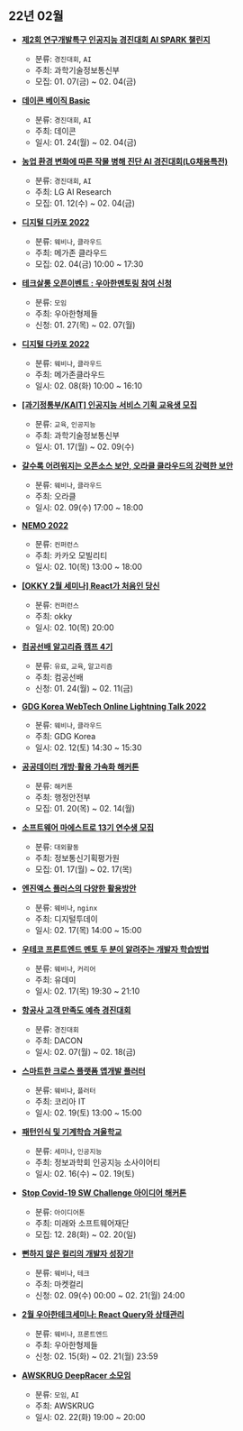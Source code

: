 ## 22년 02월
- __[제2회 연구개발특구 인공지능 경진대회 AI SPARK 챌린지](http://aifactory.space/competition/detail/1946)__
  - 분류: `경진대회`, `AI`
  - 주최: 과학기술정보통신부
  - 모집: 01. 07(금) ~ 02. 04(금)

- __[데이콘 베이직 Basic](https://dacon.io/competitions/official/235870/overview/description)__
  - 분류: `경진대회`, `AI`
  - 주최: 데이콘
  - 일시: 01. 24(월) ~ 02. 04(금)
- __[농업 환경 변화에 따른 작물 병해 진단 AI 경진대회(LG채용특전)](https://dacon.io/competitions/official/235870/overview/description)__
  - 분류: `경진대회`, `AI`
  - 주최: LG AI Research
  - 모집: 01. 12(수) ~ 02. 04(금)
- __[디지털 디카포 2022](https://www.megazone.com/application_form_digitaldacapo2022-apply-220208/)__
  - 분류: `웨비나`, `클라우드`
  - 주최: 메가존 클라우드
  - 모집: 02. 04(금) 10:00 ~ 17:30
- __[테크살롱 오픈이벤트 : 우아한멘토링 참여 신청](https://www.facebook.com/woowahanTech/posts/3062865290620722)__
  - 분류: `모임`
  - 주최: 우아한형제들
  - 신청: 01. 27(목) ~ 02. 07(월)
- __[디지털 다카포 2022](https://www.megazone.com/application_form_digitaldacapo2022-apply-220208)__
  - 분류: `웨비나`, `클라우드`
  - 주최: 메가존클라우드
  - 일시: 02. 08(화) 10:00 ~ 16:10
- __[[과기정통부/KAIT] 인공지능 서비스 기획 교육생 모집](https://onoffmix.com/event/250958)__
  - 분류: `교육`, `인공지능`
  - 주최: 과학기술정보통신부
  - 일시: 01. 17(월) ~ 02. 09(수)
- __[갈수록 어려워지는 오픈소스 보안, 오라클 클라우드의 강력한 보안](https://go.oracle.com/LP=121661)__
  - 분류: `웨비나`, `클라우드`
  - 주최: 오라클
  - 일시: 02. 09(수) 17:00 ~ 18:00
- __[NEMO 2022](https://nemo.kakaomobility.com/)__
  - 분류: `컨퍼런스`
  - 주최: 카카오 모빌리티
  - 일시: 02. 10(목) 13:00 ~ 18:00
- __[[OKKY 2월 세미나] React가 처음인 당신](https://okky.kr/article/1151540)__
  - 분류: `컨퍼런스`
  - 주최: okky
  - 일시: 02. 10(목) 20:00
- __[컴공선배 알고리즘 캠프 4기](https://softsquared.notion.site/4-295b839756a04b969ea4187ff951e0aa)__
  - 분류: `유료`, `교육`, `알고리즘`
  - 주최: 컴공선배
  - 신청: 01. 24(월) ~ 02. 11(금)
- __[GDG Korea WebTech Online Lightning Talk 2022](https://festa.io/events/2078)__
  - 분류: `웨비나`, `클라우드`
  - 주최: GDG Korea
  - 일시: 02. 12(토) 14:30 ~ 15:30
- __[공공데이터 개방‧활용 가속화 해커톤](https://onoffmix.com/event/250476)__
  - 분류: `해커톤`
  - 주최: 행정안전부
  - 모집: 01. 20(목) ~ 02. 14(월)
- __[소프트웨어 마에스트로 13기 연수생 모집](https://swmaestro.org/sw/main/contents.do?menuNo=200033)__
  - 분류: `대외활동`
  - 주최: 정보통신기획평가원
  - 모집: 01. 17(월) ~ 02. 17(목)
- __[엔진엑스 플러스의 다양한 활용방안](http://www.digitaltoday.co.kr/bbs/view.html?idxno=81&sc_category=)__
  - 분류: `웨비나`, `nginx`
  - 주최: 디지털투데이
  - 일시: 02. 17(목) 14:00 ~ 15:00
- __[우테코 프론트엔드 멘토 두 분이 알려주는 개발자 학습방법](https://patch-failing-503.notion.site/e35726068279480fb8f01b90e5cd31ff)__
  - 분류: `웨비나`, `커리어`
  - 주최: 유데미
  - 일시: 02. 17(목) 19:30 ~ 21:10
- __[항공사 고객 만족도 예측 경진대회](https://dacon.io/competitions/official/235871/overview/description)__
  - 분류: `경진대회`
  - 주최: DACON
  - 일시: 02. 07(월) ~ 02. 18(금)
- __[스마트한 크로스 플랫폼 앱개발 플러터](http://busan-koreaitschool.co.kr/renewal2021/community/seminar_view.asp?idxnum=177&clkMater=&txtMenu=&GoTopage=1&selMater=)__
  - 분류: `웨비나`, `플러터`
  - 주최: 코리아 IT
  - 일시: 02. 19(토) 13:00 ~ 15:00
- __[패턴인식 및 기계학습 겨울학교](https://aisociety.kr/prml2021w/)__
  - 분류: `세미나`, `인공지능`
  - 주최: 정보과학회 인공지능 소사이어티
  - 일시: 02. 16(수) ~ 02. 19(토)
- __[Stop Covid-19 SW Challenge 아이디어 해커톤](https://www.etedu.co.kr/shop/item.php?it_id=1640589459)__
  - 분류: `아이디어톤`
  - 주최: 미래와 소프트웨어재단
  - 모집: 12. 28(화) ~ 02. 20(일)
- __[뻔하지 않은 컬리의 개발자 성장기!](https://docs.google.com/forms/d/e/1FAIpQLSc7hbuPz90fUBREM2iXZCxZPsSZ3quzSnawiyI_927QHsMLfQ/viewform)__
  - 분류: `웨비나`, `테크`
  - 주최: 마켓컬리
  - 신청: 02. 09(수) 00:00 ~ 02. 21(월) 24:00
- __[2월 우아한테크세미나: React Query와 상태관리](https://docs.google.com/forms/d/e/1FAIpQLScmhN-kfaat-u9-CH7vSTpLABff5a1hp0Ktiai5yU5YpIRPgQ/viewform)__
  - 분류: `웨비나`, `프론트엔드`
  - 주최: 우아한형제들
  - 신청: 02. 15(화) ~ 02. 21(월) 23:59
- __[AWSKRUG DeepRacer 소모임](https://www.meetup.com/awskrug/events/283759906)__
  - 분류: `모임`, `AI`
  - 주최: AWSKRUG
  - 일시: 02. 22(화) 19:00 ~ 20:00